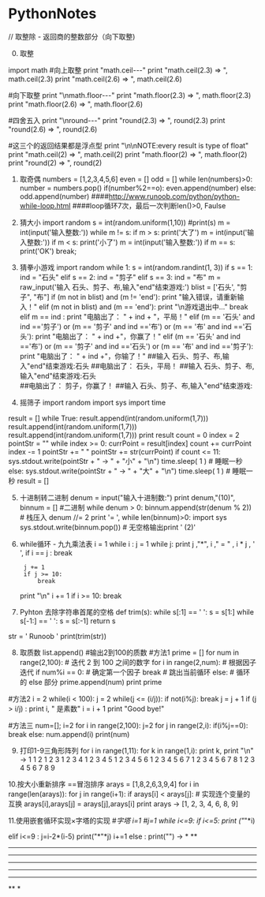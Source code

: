 # PythonNotes
//	取整除 - 返回商的整数部分（向下取整)

0. 取整

import math
#向上取整
        print "math.ceil---"
        print "math.ceil(2.3) => ", math.ceil(2.3)
        print "math.ceil(2.6) => ", math.ceil(2.6)

#向下取整
print "\nmath.floor---"
print "math.floor(2.3) => ", math.floor(2.3)
print "math.floor(2.6) => ", math.floor(2.6)

#四舍五入
print "\nround---"
print "round(2.3) => ", round(2.3)
print "round(2.6) => ", round(2.6)

#这三个的返回结果都是浮点型
print "\n\nNOTE:every result is type of float"
print "math.ceil(2) => ", math.ceil(2)
print "math.floor(2) => ", math.floor(2)
print "round(2) => ", round(2)




1. 取奇偶
numbers = [1,2,3,4,5,6]
even = []
odd = []
while len(numbers)>0:
    number = numbers.pop()
    if(number%2==o):
        even.append(number)
    else:
        odd.append(number)
####http://www.runoob.com/python/python-while-loop.html
####loop循环7次，最后一次判断len()>0, Faulse


2. 猜大小
import random
s = int(random.uniform(1,10))
#print(s)
m = int(input('输入整数:'))
while m != s:
    if m > s:
        print('大了')
        m = int(input('输入整数:'))
    if m < s:
        print('小了')
        m = int(input('输入整数:'))
    if m == s:
        print('OK')
        break;




3. 猜拳小游戏
import random
while 1:
    s = int(random.randint(1, 3))
    if s == 1:
        ind = "石头"
    elif s == 2:
        ind = "剪子"
    elif s == 3:
        ind = "布"
    m = raw_input('输入 石头、剪子、布,输入"end"结束游戏:')
    blist = ['石头', "剪子", "布"]
    if (m not in blist) and (m != 'end'):
        print "输入错误，请重新输入！"
    elif (m not in blist) and (m == 'end'):
        print "\n游戏退出中..."
        break
    elif m == ind :
        print "电脑出了： " + ind + "，平局！"
    elif (m == '石头' and ind =='剪子') or (m == '剪子' and ind =='布') or (m == '布' and ind =='石头'):
        print "电脑出了： " + ind +"，你赢了！"
    elif (m == '石头' and ind =='布') or (m == '剪子' and ind =='石头') or (m == '布' and ind =='剪子'):
        print "电脑出了： " + ind +"，你输了！"
##输入 石头、剪子、布,输入"end"结束游戏:石头
##电脑出了： 石头，平局！
##输入 石头、剪子、布,输入"end"结束游戏:石头    
##电脑出了： 剪子，你赢了！
##输入 石头、剪子、布,输入"end"结束游戏: 

4. 摇筛子
import random
import sys
import time

result = []
while True:
    result.append(int(random.uniform(1,7)))
    result.append(int(random.uniform(1,7)))
    result.append(int(random.uniform(1,7)))
    print result
    count = 0
    index = 2
    pointStr = ""
    while index >= 0:
        currPoint = result[index]
        count += currPoint
        index -= 1
        pointStr += " "
        pointStr += str(currPoint)
    if count <= 11:
        sys.stdout.write(pointStr + " -> " + "小" + "\n")
        time.sleep( 1 )   # 睡眠一秒
    else:
        sys.stdout.write(pointStr + " -> " + "大" + "\n")
        time.sleep( 1 )   # 睡眠一秒
    result = []
    
    
    
 5. 十进制转二进制
denum = input("输入十进制数:")
print denum,"(10)",
binnum = []
#二进制
while denum > 0:
    binnum.append(str(denum % 2)) # 栈压入
    denum //= 2
print '= ',
while len(binnum)>0:
    import sys
    sys.stdout.write(binnum.pop()) # 无空格输出print ' (2)'
    
    
    
6. while循环 - 九九乘法表
i = 1
while i :
    j = 1
    while j:
        print j ,"*", i ," = " , i * j , '  ',
        if i == j :
            break

        j += 1
        if j >= 10:
            break
    
    print "\n"
    i += 1
    if i >= 10:
        break



7. Pyhton 去除字符串首尾的空格
def trim(s):
    while s[:1] == ' ':
        s = s[1:]
    while s[-1:] == ' ':
        s = s[:-1]
    return s

str = '   Runoob     '
print(trim(str))




8. 取质数
list.append()
#输出2到100的质数
#方法1
prime = []
for num in range(2,100):  # 迭代 2 到 100 之间的数字
   for i in range(2,num): # 根据因子迭代
      if num%i == 0:      # 确定第一个因子
         break            # 跳出当前循环
   else:                  # 循环的 else 部分
      prime.append(num)
print prime

#方法2
i = 2
while(i < 100):
   j = 2
   while(j <= (i/j)):
      if not(i%j): break
      j = j + 1
   if (j > i/j) : print i, " 是素数"
   i = i + 1
print "Good bye!"

#方法三
num=[];
i=2
for i in range(2,100):
   j=2
   for j in range(2,i):
      if(i%j==0):
         break
   else:
      num.append(i)
print(num)



9. 打印1-9三角形阵列
for i in range(1,11):
    for k in range(1,i):
        print k,
    print "\n"
->
1 
1 2 
1 2 3 
1 2 3 4 
1 2 3 4 5 
1 2 3 4 5 6 
1 2 3 4 5 6 7 
1 2 3 4 5 6 7 8 
1 2 3 4 5 6 7 8 9 


10.按大小重新排序 ==冒泡排序
arays = [1,8,2,6,3,9,4]
for i in range(len(arays)):
    for j in range(i+1):
        if arays[i] < arays[j]:
            # 实现连个变量的互换
            arays[i],arays[j] = arays[j],arays[i]
print arays
-> [1, 2, 3, 4, 6, 8, 9]






11.使用嵌套循环实现×字塔的实现
#*字塔
i=1
#j=1
while i<=9:
   if i<=5:
      print ("*"*i)

   elif i<=9 :
      j=i-2*(i-5)
      print("*"*j)
   i+=1
else :
   print("")
->
*
**
***
****
*****
****
***
**
*


















